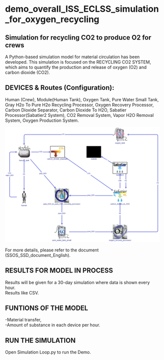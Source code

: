 # demo_overall_ISS_ECLSS_simulation_for_oxygen_recycling
## Simulation for recycling CO2 to produce O2 for crews

A Python-based simulation model for material circulation has been developed.
This simulation is focused on the RECYCLING CO2 SYSTEM, which aims to quantify the production and release of oxygen (O2) and carbon dioxide (CO2).


## DEVICES & Routes (Configuration):
Human (Crew),
Module(Human Tank),
Oxygen Tank,
Pure Water Small Tank,
Gray H2o To Pure H2o Recycling Processor,
Oxygen Recovery Processor,
Carbon Dioxide Separator,
Carbon Dioxide To H2O,
Sabatier Processor(Sabatier2 System),
CO2 Removal System,
Vapor H2O Removal System,
Oxygen Production System.


!["Simulation from sicle" ](https://github.com/space-station-os/demo_overall_ISS_ECLSS_simulation_for_oxygen_recycling/blob/main/Figures/image1.png "Simulation for 30 days/results given every hour" )

For more details, please refer to the document (SSOS_SSD_document_English).

## RESULTS FOR MODEL IN PROCESS
Results will be given for a 30-day simulation where data is shown every hour.<br /> 
Results like CSV.
## FUNTIONS OF THE MODEL
  -Material transfer,<br />
  -Amount of substance in each device per hour.

## RUN THE SIMULATION

Open Simulation Loop.py to run the Demo.